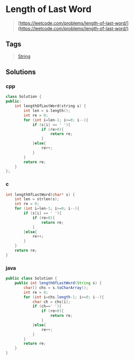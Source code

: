 # Length of Last Word

> [https://leetcode.com/problems/length-of-last-word/](https://leetcode.com/problems/length-of-last-word/)

## Tags

> [String](../tags/String.md)

## Solutions

### cpp

```cpp
class Solution {
public:
    int lengthOfLastWord(string s) {
        int len = s.length();
        int re = 0;
        for (int i=len-1; i>=0; i--){
            if (s[i] == ' '){
                if (re>0){
                    return re;
                }
            }else{
                re++;
            }
        }
        return re;
    }
};
```

### c

```c
int lengthOfLastWord(char* s) {
    int len = strlen(s);
    int re = 0;
    for (int i=len-1; i>=0; i--){
        if (s[i] == ' '){
            if (re>0){
                return re;
            }
        }else{
            re++;
        }
    }
    return re;
}
```

### java

```java
public class Solution {
    public int lengthOfLastWord(String s) {
        char[] chs = s.toCharArray();
        int re = 0;
        for (int i=chs.length-1; i>=0; i--){
            char ch = chs[i];
            if (ch==' '){
                if (re>0){
                    return re;
                }
            }else{
                re++;
            }
        }
        return re;
    }
}
```